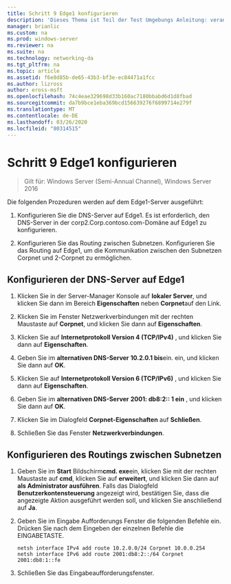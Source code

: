 ```yaml
---
title: Schritt 9 Edge1 konfigurieren
description: 'Dieses Thema ist Teil der Test Umgebungs Anleitung: veranschaulichen einer DirectAccess-Bereitstellung für mehrere Standorte für Windows Server 2016'
manager: brianlic
ms.custom: na
ms.prod: windows-server
ms.reviewer: na
ms.suite: na
ms.technology: networking-da
ms.tgt_pltfrm: na
ms.topic: article
ms.assetid: f6e8d85b-de65-43b3-bf3e-ec84471a1fcc
ms.author: lizross
author: eross-msft
ms.openlocfilehash: 74c4eae329698d33b160ac7180bbabd6d1d8fbad
ms.sourcegitcommit: da7b9bce1eba369bcd156639276f6899714e279f
ms.translationtype: MT
ms.contentlocale: de-DE
ms.lasthandoff: 03/26/2020
ms.locfileid: "80314515"
---
```

# <a name="step-9-configure-edge1"></a>Schritt 9 Edge1 konfigurieren

>Gilt für: Windows Server (Semi-Annual Channel), Windows Server 2016

Die folgenden Prozeduren werden auf dem Edge1-Server ausgeführt:  
  
1. Konfigurieren Sie die DNS-Server auf Edge1. Es ist erforderlich, den DNS-Server in der corp2.Corp.contoso.com-Domäne auf Edge1 zu konfigurieren.  
  
2. Konfigurieren Sie das Routing zwischen Subnetzen. Konfigurieren Sie das Routing auf Edge1, um die Kommunikation zwischen den Subnetzen Corpnet und 2-Corpnet zu ermöglichen.  
  
## <a name="configure-the-dns-servers-on-edge1"></a><a name="IPv6"></a>Konfigurieren der DNS-Server auf Edge1  
  
1.  Klicken Sie in der Server-Manager Konsole auf **lokaler Server**, und klicken Sie dann im Bereich **Eigenschaften** neben **Corpnet**auf den Link.  
  
2.  Klicken Sie im Fenster Netzwerkverbindungen mit der rechten Maustaste auf **Corpnet**, und klicken Sie dann auf **Eigenschaften**.  
  
3.  Klicken Sie auf **Internetprotokoll Version 4 (TCP/IPv4)** , und klicken Sie dann auf **Eigenschaften**.  
  
4.  Geben Sie im **alternativen DNS-Server** **10.2.0.1 bis**ein. ein, und klicken Sie dann auf **OK**.  
  
5.  Klicken Sie auf **Internetprotokoll Version 6 (TCP/IPv6)** , und klicken Sie dann auf **Eigenschaften**.  
  
6.  Geben Sie im **alternativen DNS-Server** **2001: db8:2:: 1 ein** , und klicken Sie dann auf **OK**.  
  
7.  Klicken Sie im Dialogfeld **Corpnet-Eigenschaften** auf **Schließen**.  
  
8.  Schließen Sie das Fenster **Netzwerkverbindungen**.  
  
## <a name="configure-routing-between-subnets"></a><a name="ConfigRouting"></a>Konfigurieren des Routings zwischen Subnetzen  
  
1.  Geben Sie im **Start** Bildschirm**cmd. exe**ein, klicken Sie mit der rechten Maustaste auf **cmd**, klicken Sie auf **erweitert**, und klicken Sie dann auf **als Administrator ausführen**. Falls das Dialogfeld **Benutzerkontensteuerung** angezeigt wird, bestätigen Sie, dass die angezeigte Aktion ausgeführt werden soll, und klicken Sie anschließend auf **Ja**.  
  
2.  Geben Sie im Eingabe Aufforderungs Fenster die folgenden Befehle ein. Drücken Sie nach dem Eingeben der einzelnen Befehle die EINGABETASTE.  
  
    ```  
    netsh interface IPv4 add route 10.2.0.0/24 Corpnet 10.0.0.254  
    netsh interface IPv6 add route 2001:db8:2::/64 Corpnet 2001:db8:1::fe  
    ```  
  
3.  Schließen Sie das Eingabeaufforderungsfenster.  
  


